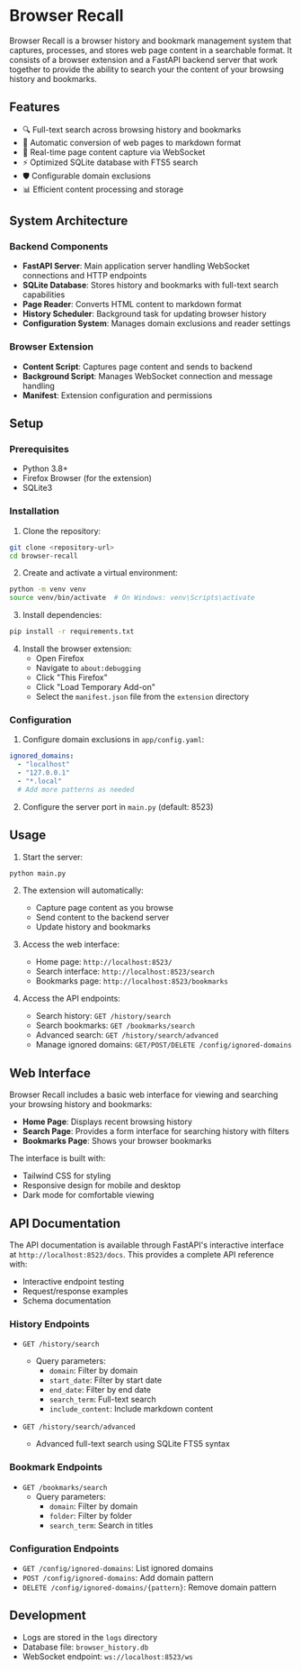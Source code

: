 # Browser Recall

Browser Recall is a browser history and bookmark management system that captures, processes, and stores web page content in a searchable format. It consists of a browser extension and a FastAPI backend server that work together to provide the ability to search your the content of your browsing history and bookmarks.

## Features

- 🔍 Full-text search across browsing history and bookmarks
- 📝 Automatic conversion of web pages to markdown format
- 🔄 Real-time page content capture via WebSocket
- ⚡ Optimized SQLite database with FTS5 search
- 🛡️ Configurable domain exclusions
- 📊 Efficient content processing and storage

## System Architecture

### Backend Components

- **FastAPI Server**: Main application server handling WebSocket connections and HTTP endpoints
- **SQLite Database**: Stores history and bookmarks with full-text search capabilities
- **Page Reader**: Converts HTML content to markdown format
- **History Scheduler**: Background task for updating browser history
- **Configuration System**: Manages domain exclusions and reader settings

### Browser Extension

- **Content Script**: Captures page content and sends to backend
- **Background Script**: Manages WebSocket connection and message handling
- **Manifest**: Extension configuration and permissions

## Setup

### Prerequisites

- Python 3.8+
- Firefox Browser (for the extension)
- SQLite3

### Installation

1. Clone the repository:
```bash
git clone <repository-url>
cd browser-recall
```

2. Create and activate a virtual environment:
```bash
python -m venv venv
source venv/bin/activate  # On Windows: venv\Scripts\activate
```

3. Install dependencies:
```bash
pip install -r requirements.txt
```

4. Install the browser extension:
   - Open Firefox
   - Navigate to `about:debugging`
   - Click "This Firefox"
   - Click "Load Temporary Add-on"
   - Select the `manifest.json` file from the `extension` directory

### Configuration

1. Configure domain exclusions in `app/config.yaml`:
```yaml
ignored_domains:
  - "localhost"
  - "127.0.0.1"
  - "*.local"
  # Add more patterns as needed
```

2. Configure the server port in `main.py` (default: 8523)

## Usage

1. Start the server:
```bash
python main.py
```

2. The extension will automatically:
   - Capture page content as you browse
   - Send content to the backend server
   - Update history and bookmarks

3. Access the web interface:
   - Home page: `http://localhost:8523/`
   - Search interface: `http://localhost:8523/search`
   - Bookmarks page: `http://localhost:8523/bookmarks`

4. Access the API endpoints:
   - Search history: `GET /history/search`
   - Search bookmarks: `GET /bookmarks/search`
   - Advanced search: `GET /history/search/advanced`
   - Manage ignored domains: `GET/POST/DELETE /config/ignored-domains`

## Web Interface

Browser Recall includes a basic web interface for viewing and searching your browsing history and bookmarks:

- **Home Page**: Displays recent browsing history
- **Search Page**: Provides a form interface for searching history with filters
- **Bookmarks Page**: Shows your browser bookmarks

The interface is built with:
- Tailwind CSS for styling
- Responsive design for mobile and desktop
- Dark mode for comfortable viewing

## API Documentation

The API documentation is available through FastAPI's interactive interface at `http://localhost:8523/docs`. This provides a complete API reference with:
- Interactive endpoint testing
- Request/response examples
- Schema documentation

### History Endpoints

- `GET /history/search`
  - Query parameters:
    - `domain`: Filter by domain
    - `start_date`: Filter by start date
    - `end_date`: Filter by end date
    - `search_term`: Full-text search
    - `include_content`: Include markdown content

- `GET /history/search/advanced`
  - Advanced full-text search using SQLite FTS5 syntax

### Bookmark Endpoints

- `GET /bookmarks/search`
  - Query parameters:
    - `domain`: Filter by domain
    - `folder`: Filter by folder
    - `search_term`: Search in titles

### Configuration Endpoints

- `GET /config/ignored-domains`: List ignored domains
- `POST /config/ignored-domains`: Add domain pattern
- `DELETE /config/ignored-domains/{pattern}`: Remove domain pattern

## Development

- Logs are stored in the `logs` directory
- Database file: `browser_history.db`
- WebSocket endpoint: `ws://localhost:8523/ws`
